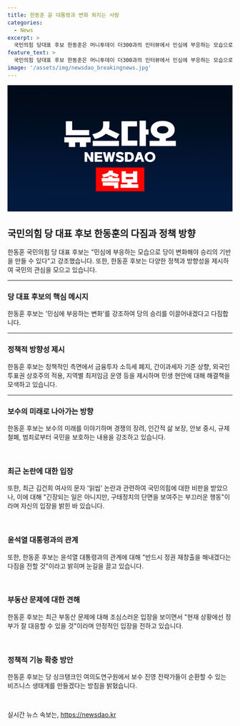 ```yaml
---
title: 한동훈 윤 대통령과 변화 외치는 사람
categories:
  - News
excerpt: >
  국민의힘 당대표 후보 한동훈은 머니투데이 더300과의 인터뷰에서 민심에 부응하는 모습으로 당이 변화해야 승리의 기반을 만들 수 있다고 강조했다. 그는 신속한 민심 수용과 변화를 추구할 것이라고 밝히며, 총선 참패 책임을 지고 물러났던 후 재출마하면서 제3자 추천 특검법 등의 주장으로 주목을 받았다. 또한, 상대 후보들에 대한 비판을 피하면서 공격하지 않는 전략을 택한 것으로 보였다. 더불어, 민생 현안과 보수의 미래에 대한 정책적 목표를 제시하며, 윤석열 대통령과의 협력을 강조했다.
feature_text: >
  국민의힘 당대표 후보 한동훈은 머니투데이 더300과의 인터뷰에서 민심에 부응하는 모습으로 당이 변화해야 승리의 기반을 만들 수 있다고 강조했다. 그는 신속한 민심 수용과 변화를 추구할 것이라고 밝히며, 총선 참패 책임을 지고 물러났던 후 재출마하면서 제3자 추천 특검법 등의 주장으로 주목을 받았다. 또한, 상대 후보들에 대한 비판을 피하면서 공격하지 않는 전략을 택한 것으로 보였다. 더불어, 민생 현안과 보수의 미래에 대한 정책적 목표를 제시하며, 윤석열 대통령과의 협력을 강조했다.
image: '/assets/img/newsdao_breakingnews.jpg'
---
```


<p><img src="/assets/img/newsdao_breakingnews.jpg" alt="flaretime 속보" /></p>

<h2 data-ke-size="size26">국민의힘 당 대표 후보 한동훈의 다짐과 정책 방향</h2>

<p data-ke-size="size16">한동훈 국민의힘 당 대표 후보는 "민심에 부응하는 모습으로 당이 변화해야 승리의 기반을 만들 수 있다"고 강조했습니다. 또한, 한동훈 후보는 다양한 정책과 방향성을 제시하여 국민의 관심을 모으고 있습니다.</p>

<hr>

<h3 data-ke-style="style10">당 대표 후보의 핵심 메시지</h3>

<p data-ke-size="size16">한동훈 후보는 '민심에 부응하는 변화'를 강조하여 당의 승리를 이끌어내겠다고 다짐합니다.</p>

<hr>

<h3 data-ke-style="style10">정책적 방향성 제시</h3>

<p data-ke-size="size16">한동훈 후보는 정책적인 측면에서 금융투자 소득세 폐지, 간이과세자 기준 상향, 외국인 투표권 상호주의 적용, 지역별 최저임금 운영 등을 제시하며 민생 현안에 대해 해결책을 모색하고 있습니다.</p>

<hr>

<h3 data-ke-style="style10">보수의 미래로 나아가는 방향</h3>

<p data-ke-size="size16">한동훈 후보는 보수의 미래를 이야기하며 경쟁의 장려, 인간적 삶 보장, 안보 중시, 규제 철폐, 범죄로부터 국민을 보호하는 내용을 강조하고 있습니다.</p>

<p data-ke-size="size16">&nbsp;</p>

<h3 data-ke-style="style10">최근 논란에 대한 입장</h3>

<p data-ke-size="size16">또한, 최근 김건희 여사의 문자 '읽씹' 논란과 관련하여 국민의힘에 대한 비판을 받았으나, 이에 대해 "긴장되는 일은 아니지만, 구태정치의 단면을 보여주는 부끄러운 행동"이라며 자신의 입장을 밝힌 바 있습니다.</p>

<p data-ke-size="size16">&nbsp;</p>

<h3 data-ke-style="style10">윤석열 대통령과의 관계</h3>

<p data-ke-size="size16">또한, 한동훈 후보는 윤석열 대통령과의 관계에 대해 "반드시 정권 재창출을 해내겠다는 다짐을 전할 것"이라고 밝히며 눈길을 끌고 있습니다.</p>

<p data-ke-size="size16">&nbsp;</p>

<h3 data-ke-style="style10">부동산 문제에 대한 견해</h3>

<p data-ke-size="size16">한동훈 후보는 최근 부동산 문제에 대해 조심스러운 입장을 보이면서 "현재 상황에선 정부가 잘 대응할 수 있을 것"이라며 안정적인 입장을 전하고 있습니다.</p>

<p data-ke-size="size16">&nbsp;</p>

<h3 data-ke-style="style10">정책적 기능 확충 방안</h3>

<p data-ke-size="size16">한동훈 후보는 당 싱크탱크인 여의도연구원에서 보수 진영 전략가들이 순환할 수 있는 비즈니스 생태계를 만들겠다는 방침을 밝혔습니다.</p>

<p data-ke-size="size16">&nbsp;</p>
실시간 뉴스 속보는, <a href="https://newsdao.kr" rel="dofollow">https://newsdao.kr</a>


